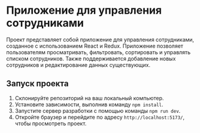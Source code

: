 # Приложение для управления сотрудниками

Проект представляет собой приложение для управления сотрудниками, созданное с использованием React и Redux. Приложение позволяет пользователям просматривать, фильтровать, сортировать и управлять списком сотрудников. Также поддерживается добавление новых сотрудников и редактирование данных существующих.


## Запуск проекта
1. Склонируйте репозиторий на ваш локальный компьютер.
2. Установите зависимости, выполнив команду `npm install`.
3. Запустите сервер разработки с помощью команды `npm run dev`.
4. Откройте браузер и перейдите по адресу `http://localhost:5173/`, чтобы просмотреть проект.